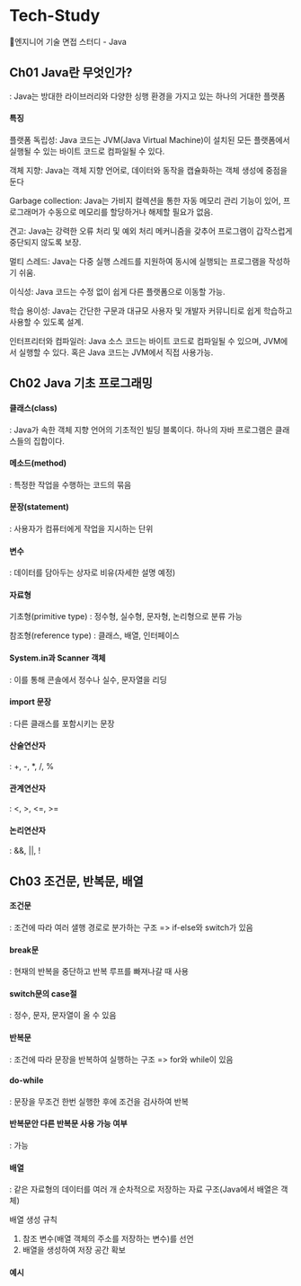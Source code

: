 # Tech-Study
📂엔지니어 기술 면접 스터디 - Java

## Ch01 Java란 무엇인가?
: Java는 방대한 라이브러리와 다양한 싱행 환경을 가지고 있는 하나의 거대한 플랫폼
#### 특징
  
플랫폼 독립성: Java 코드는 JVM(Java Virtual Machine)이 설치된 모든 플랫폼에서 실행될 수 있는 바이트 코드로 컴파일될 수 있다.

객체 지향: Java는 객체 지향 언어로, 데이터와 동작을 캡슐화하는 객체 생성에 중점을 둔다

Garbage collection: Java는 가비지 컬렉션을 통한 자동 메모리 관리 기능이 있어, 프로그래머가 수동으로 메모리를 할당하거나 해제할 필요가 없음.

견고: Java는 강력한 오류 처리 및 예외 처리 메커니즘을 갖추어 프로그램이 갑작스럽게 중단되지 않도록 보장.

멀티 스레드: Java는 다중 실행 스레드를 지원하여 동시에 실행되는 프로그램을 작성하기 쉬움.

이식성: Java 코드는 수정 없이 쉽게 다른 플랫폼으로 이동할 가능.

학습 용이성: Java는 간단한 구문과 대규모 사용자 및 개발자 커뮤니티로 쉽게 학습하고 사용할 수 있도록 설계.

인터프리터와 컴파일러: Java 소스 코드는 바이트 코드로 컴파일될 수 있으며, JVM에서 실행할 수 있다. 혹은 Java 코드는 JVM에서 직접 사용가능.

## Ch02 Java 기초 프로그래밍

#### 클래스(class)
: Java가 속한 객체 지향 언어의 기초적인 빌딩 블록이다. 하나의 자바 프로그램은 클래스들의 집합이다.

#### 메소드(method)
: 특정한 작업을 수행하는 코드의 묶음

#### 문장(statement)
: 사용자가 컴퓨터에게 작업을 지시하는 단위

#### 변수
: 데이터를 담아두는 상자로 비유(자세한 설명 예정)

#### 자료형
기초형(primitive type)
: 정수형, 실수형, 문자형, 논리형으로 분류 가능

참조형(reference type)
: 클래스, 배열, 인터페이스

#### System.in과 Scanner 객체
: 이를 통해 콘솔에서 정수나 실수, 문자열을 리딩

#### import 문장
: 다른 클래스를 포함시키는 문장

#### 산술연산자
: +, -, *, /, %

#### 관계연산자
: <, >, <=, >=

#### 논리연산자
: &&, ||, !

## Ch03 조건문, 반복문, 배열

#### 조건문
: 조건에 따라 여러 샐행 경로로 분가하는 구조 => if-else와 switch가 있음

#### break문
: 현재의 반복을 중단하고 반복 루프를 빠져나갈 때 사용

#### switch문의 case절
: 정수, 문자, 문자열이 올 수 있음

#### 반복문
: 조건에 따라 문장을 반복하여 실행하는 구조 => for와 while이 있음

#### do-while
: 문장을 무조건 한번 실행한 후에 조건을 검사하여 반복

#### 반복문안 다른 반복문 사용 가능 여부
: 가능

#### 배열
: 같은 자료형의 데이터를 여러 개 순차적으로 저장하는 자료 구조(Java에서 배열은 객체)
 
 배열 생성 규칙
 1. 참조 변수(배열 객체의 주소를 저장하는 변수)를 선언
 2. 배열을 생성하여 저장 공간 확보

<h4>예시<h4/>
